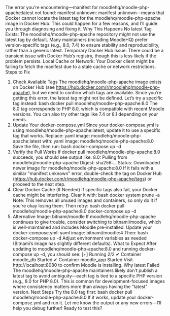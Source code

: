 The error you're encountering—manifest for moodlehq/moodle-php-apache:latest not found: manifest unknown: manifest unknown—means that Docker cannot locate the latest tag for the moodlehq/moodle-php-apache image in Docker Hub. This could happen for a few reasons, and I’ll guide you through diagnosing and fixing it.
Why This Happens
No latest Tag Exists: The moodlehq/moodle-php-apache repository might not use the latest tag by default. Many maintainers (including MoodleHQ) prefer version-specific tags (e.g., 8.0, 7.4) to ensure stability and reproducibility, rather than a generic latest.
Temporary Docker Hub Issue: There could be a transient issue with Docker Hub’s registry, though this is less likely if the problem persists.
Local Cache or Network: Your Docker client might be failing to fetch the manifest due to a stale cache or network restrictions.
Steps to Fix
1. Check Available Tags
The moodlehq/moodle-php-apache image exists on Docker Hub (see https://hub.docker.com/r/moodlehq/moodle-php-apache), but we need to confirm which tags are available. Since you’re getting this error, the latest tag might not be defined. Let’s try a specific tag instead:
bash
docker pull moodlehq/moodle-php-apache:8.0
The 8.0 tag corresponds to PHP 8.0, which is compatible with recent Moodle versions. You can also try other tags like 7.4 or 8.1 depending on your needs.
2. Update Your docker-compose.yml
Since your docker-compose.yml is using moodlehq/moodle-php-apache:latest, update it to use a specific tag that works. Replace:
yaml
image: moodlehq/moodle-php-apache:latest
with:
yaml
image: moodlehq/moodle-php-apache:8.0
Save the file, then run:
bash
docker-compose up -d
3. Verify the Pull Works
If docker pull moodlehq/moodle-php-apache:8.0 succeeds, you should see output like:
8.0: Pulling from moodlehq/moodle-php-apache
Digest: sha256:...
Status: Downloaded newer image for moodlehq/moodle-php-apache:8.0
If it fails with a similar "manifest unknown" error, double-check the tag on Docker Hub (https://hub.docker.com/r/moodlehq/moodle-php-apache/tags) or proceed to the next step.
4. Clear Docker Cache (If Needed)
If specific tags also fail, your Docker cache might be interfering. Clear it with:
bash
docker system prune -a
Note: This removes all unused images and containers, so only do it if you’re okay losing them. Then retry:
bash
docker pull moodlehq/moodle-php-apache:8.0
docker-compose up -d
5. Alternative Image: bitnami/moodle
If moodlehq/moodle-php-apache continues to give trouble, consider switching to bitnami/moodle, which is well-maintained and includes Moodle pre-installed. Update your docker-compose.yml:
yaml
image: bitnami/moodle:4
Then:
bash
docker-compose up -d
Adjust environment variables as needed (Bitnami’s image has slightly different defaults).
What to Expect
After updating to moodlehq/moodle-php-apache:8.0 and running docker-compose up -d, you should see:
[+] Running 2/2
 ✔ Container moodle_db  Started
 ✔ Container moodle_app Started
Visit http://localhost:8080 to confirm Moodle is installing.
Why latest Failed
The moodlehq/moodle-php-apache maintainers likely don’t publish a latest tag to avoid ambiguity—each tag is tied to a specific PHP version (e.g., 8.0 for PHP 8.0). This is common for development-focused images where consistency matters more than always having the "latest" version.
Next Steps
Try the 8.0 tag first:
bash
docker pull moodlehq/moodle-php-apache:8.0
If it works, update your docker-compose.yml and run it. Let me know the output or any new errors—I’ll help you debug further! Ready to test this?